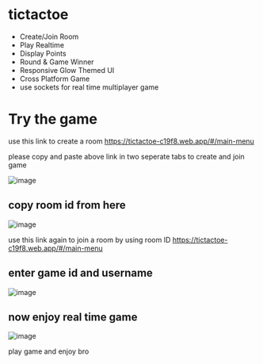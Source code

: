 # tictactoe

- Create/Join Room
- Play Realtime
- Display Points
- Round & Game Winner
- Responsive Glow Themed UI
- Cross Platform Game
- use sockets for real time multiplayer game

# Try the game 

use this link  to create a room 
https://tictactoe-c19f8.web.app/#/main-menu

please copy and paste above link in two seperate tabs to create and join game

![image](https://user-images.githubusercontent.com/53884276/168465831-38cdb0dd-654c-44af-8044-48b05152394d.png)

## copy room id from here
![image](https://user-images.githubusercontent.com/53884276/168465858-fd3571f1-00a1-46ac-8ed1-65035cdd660a.png)


use this link again to join a room by using room ID 
https://tictactoe-c19f8.web.app/#/main-menu
## enter game id and username
![image](https://user-images.githubusercontent.com/53884276/168465879-ac397ad7-d44f-4db0-ba7f-e513b29a3fc3.png)

## now enjoy real time game
![image](https://user-images.githubusercontent.com/53884276/168465921-c8405dee-9b4b-4b4e-b07b-f5a68245eeb1.png)

play game and enjoy bro

